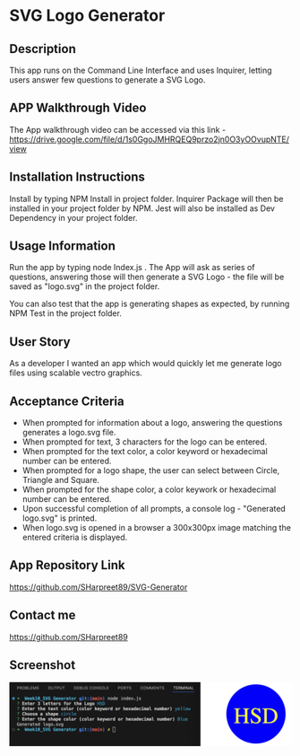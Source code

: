# SVG Logo Generator

## Description

This app runs on the Command Line Interface and uses Inquirer, letting users answer few questions to generate a SVG Logo.

## APP Walkthrough Video

The App walkthrough video can be accessed via this link - https://drive.google.com/file/d/1s0GgoJMHRQEQ9przo2jn0O3yOOvupNTE/view

## Installation Instructions

Install by typing NPM Install in project folder.
Inquirer Package will then be installed in your project folder by NPM.
Jest will also be installed as Dev Dependency in your project folder.

## Usage Information

Run the app by typing node Index.js . The App will ask as series of questions, answering those will then generate a SVG Logo - the file will be saved as "logo.svg" in the project folder.

You can also test that the app is generating shapes as expected, by running NPM Test in the project folder.

## User Story

As a developer I wanted an app which would quickly let me generate logo files using scalable vectro graphics.

## Acceptance Criteria

- When prompted for information about a logo, answering the questions generates a logo.svg file.
- When prompted for text, 3 characters for the logo can be entered.
- When prompted for the text color, a color keyword or hexadecimal number can be entered.
- When prompted for a logo shape, the user can select between Circle, Triangle and Square.
- When prompted for the shape color, a color keywork or hexadecimal number can be entered.
- Upon successful completion of all prompts, a console log - "Generated logo.svg" is printed.
- When logo.svg is opened in a browser a 300x300px image matching the entered criteria is displayed.

## App Repository Link

https://github.com/SHarpreet89/SVG-Generator

## Contact me

https://github.com/SHarpreet89

## Screenshot

![Alt text](./assets/images/App%20Image.png)
